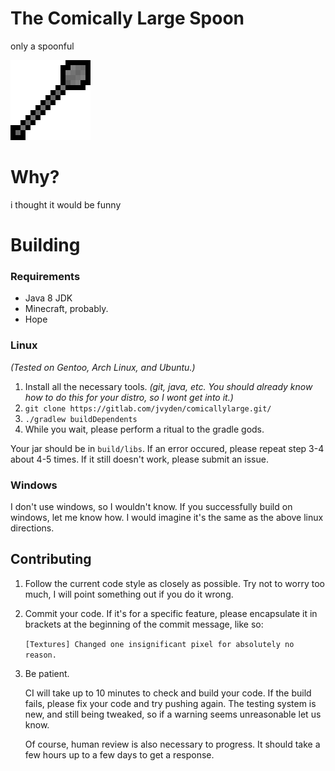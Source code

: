 # The Comically Large Spoon
only a spoonful

![the SPOON](spoon-large.png)

# Why?
i thought it would be funny

# Building

### Requirements
- Java 8 JDK
- Minecraft, probably.
- Hope

### Linux
*(Tested on Gentoo, Arch Linux, and Ubuntu.)*
1. Install all the necessary tools. *(git, java, etc. You should already know how to do this for your distro, so I wont 
get into it.)*
2. `git clone https://gitlab.com/jvyden/comicallylarge.git/` 
3. `./gradlew buildDependents`
4. While you wait, please perform a ritual to the gradle gods.

Your jar should be in `build/libs`. If an error occured, please repeat step 3-4 about 4-5 times. If it still doesn't work,
please submit an issue.

### Windows

I don't use windows, so I wouldn't know. If you successfully build on windows, let me know how.
I would imagine it's the same as the above linux directions.

## Contributing
1. Follow the current code style as closely as possible. Try not to worry too much, I will point something out if you do it wrong.
2. Commit your code. If it's for a specific feature, please encapsulate it in brackets at the beginning of the commit
message, like so:

    `[Textures] Changed one insignificant pixel for absolutely no reason.`

4. Be patient.

    CI will take up to 10 minutes to check and build your code. If the build fails, please fix your code and try pushing again.
    The testing system is new, and still being tweaked, so if a warning seems unreasonable let us know.
    
    Of course, human review is also necessary to progress. It should take a few hours up to a few days to get a response.
